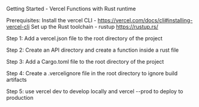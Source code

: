 Getting Started - Vercel Functions with Rust runtime

Prerequisites:
Install the vercel CLI - https://vercel.com/docs/cli#installing-vercel-cli
Set up the Rust toolchain - rustup https://rustup.rs/

Step 1: Add a vercel.json file to the root directory of the project

Step 2: Create an API directory and create a function inside a rust file

Step 3: Add a Cargo.toml file to the root directory of the project

Step 4: Create a .vercelignore file in the root directory to ignore build artifacts

Step 5: use vercel dev to develop locally and vercel --prod to deploy to production